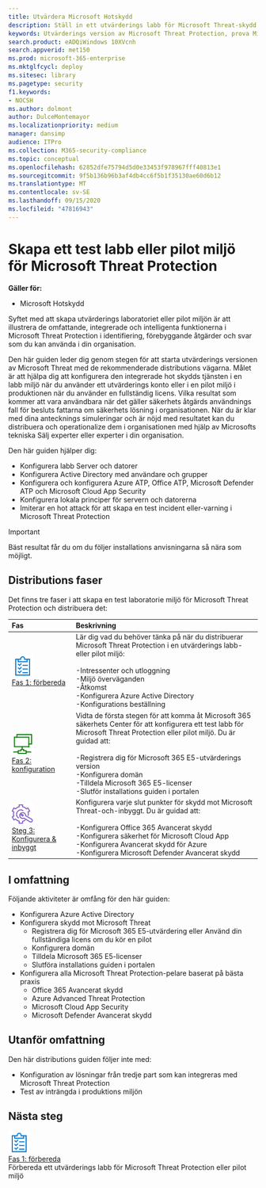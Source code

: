 ```yaml
---
title: Utvärdera Microsoft Hotskydd
description: Ställ in ett utvärderings labb för Microsoft Threat-skydd eller pilot miljö för att testa hur den koordinerade hotets skydds lösningen som är avsedd att skydda enheter, identiteter, data och program kan hjälpa din organisation
keywords: Utvärderings version av Microsoft Threat Protection, prova Microsoft Threat Protection, utvärdera Microsoft Threat Protection, Microsoft Threat Protection Evaluation Lab, Microsoft Threat Protection pilot, cyberterrorism Security, Avancerat, beständigt hot, företags säkerhet, enheter, enhet, identitet, användare, data, program, händelser, automatiserad undersökning och reparation, avancerad jakt
search.product: eADQiWindows 10XVcnh
search.appverid: met150
ms.prod: microsoft-365-enterprise
ms.mktglfcycl: deploy
ms.sitesec: library
ms.pagetype: security
f1.keywords:
- NOCSH
ms.author: dolmont
author: DulceMontemayor
ms.localizationpriority: medium
manager: dansimp
audience: ITPro
ms.collection: M365-security-compliance
ms.topic: conceptual
ms.openlocfilehash: 62852dfe75794d5d0e33453f978967fff40813e1
ms.sourcegitcommit: 9f5b136b96b3af4db4cc6f5b1f35130ae60d6b12
ms.translationtype: MT
ms.contentlocale: sv-SE
ms.lasthandoff: 09/15/2020
ms.locfileid: "47816943"
---
```

# <a name="create-a-microsoft-threat-protection-trial-lab-or-pilot-environment"></a>Skapa ett test labb eller pilot miljö för Microsoft Threat Protection 

**Gäller för:**
- Microsoft Hotskydd

Syftet med att skapa utvärderings laboratoriet eller pilot miljön är att illustrera de omfattande, integrerade och intelligenta funktionerna i Microsoft Threat Protection i identifiering, förebyggande åtgärder och svar som du kan använda i din organisation. 

Den här guiden leder dig genom stegen för att starta utvärderings versionen av Microsoft Threat med de rekommenderade distributions vägarna. Målet är att hjälpa dig att konfigurera den integrerade hot skydds tjänsten i en labb miljö när du använder ett utvärderings konto eller i en pilot miljö i produktionen när du använder en fullständig licens. Vilka resultat som kommer att vara användbara när det gäller säkerhets åtgärds användnings fall för besluts fattarna om säkerhets lösning i organisationen. När du är klar med dina antecknings simuleringar och är nöjd med resultatet kan du distribuera och operationalize dem i organisationen med hjälp av Microsofts tekniska Sälj experter eller experter i din organisation. 

Den här guiden hjälper dig:
- Konfigurera labb Server och datorer
- Konfigurera Active Directory med användare och grupper
- Konfigurera och konfigurera Azure ATP, Office ATP, Microsoft Defender ATP och Microsoft Cloud App Security
- Konfigurera lokala principer för servern och datorerna
- Imiterar en hot attack för att skapa en test incident eller-varning i Microsoft Threat Protection

>[!IMPORTANT]
>Bäst resultat får du om du följer installations anvisningarna så nära som möjligt.


## <a name="deployment-phases"></a>Distributions faser

Det finns tre faser i att skapa en test laboratorie miljö för Microsoft Threat Protection och distribuera det:

|Fas | Beskrivning | 
|:-------|:-----|
| ![Fas 1: förbereda](../../media/prepare.png)<br>[Fas 1: förbereda](prepare-mtpeval.md)| Lär dig vad du behöver tänka på när du distribuerar Microsoft Threat Protection i en utvärderings labb-eller pilot miljö: <br><br>-Intressenter och utloggning <br> -Miljö överväganden <br>-Åtkomst <br>-Konfigurera Azure Active Directory <br> -Konfigurations beställning
|  ![Fas 2: konfiguration](../../media/setup.png) <br>[Fas 2: konfiguration](setup-mtpeval.md)|  Vidta de första stegen för att komma åt Microsoft 365 säkerhets Center för att konfigurera ett test labb för Microsoft Threat Protection eller pilot miljö. Du är guidad att:<br><br>-Registrera dig för Microsoft 365 E5-utvärderings version <br>  -Konfigurera domän<br>-Tilldela Microsoft 365 E5-licenser<br>-Slutför installations guiden i portalen|
|  ![Steg 3: Konfigurera & inbyggt](../../media/config-onboard.png) <br>[Steg 3: Konfigurera & inbyggt](config-mtpeval.md) | Konfigurera varje slut punkter för skydd mot Microsoft Threat-och-inbyggt. Du är guidad att:<br><br>-Konfigurera Office 365 Avancerat skydd<br>-Konfigurera säkerhet för Microsoft Cloud App<br>-Konfigurera Avancerat skydd för Azure<br>-Konfigurera Microsoft Defender Avancerat skydd 


## <a name="in-scope"></a>I omfattning

Följande aktiviteter är omfång för den här guiden:
-   Konfigurera Azure Active Directory
-   Konfigurera skydd mot Microsoft Threat
    -   Registrera dig för Microsoft 365 E5-utvärdering eller Använd din fullständiga licens om du kör en pilot
    -   Konfigurera domän
    -   Tilldela Microsoft 365 E5-licenser
    -   Slutföra installations guiden i portalen
-   Konfigurera alla Microsoft Threat Protection-pelare baserat på bästa praxis
    -   Office 365 Avancerat skydd
    -   Azure Advanced Threat Protection
    -   Microsoft Cloud App Security
    -   Microsoft Defender Avancerat skydd

## <a name="out-of-scope"></a>Utanför omfattning

Den här distributions guiden följer inte med:

-   Konfiguration av lösningar från tredje part som kan integreras med Microsoft Threat Protection
-   Test av inträngda i produktions miljön

## <a name="next-step"></a>Nästa steg
![Fas 1: förbereda](../../media/prepare.png) <br>[Fas 1: förbereda](prepare-mtpeval.md) 
<br> Förbereda ett utvärderings labb för Microsoft Threat Protection eller pilot miljö
